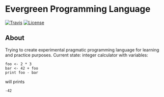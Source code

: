 # Evergreen Programming Language
[![Travis](https://travis-ci.org/sunloving/evergreen-lang.svg?branch=master)](https://travis-ci.org/sunloving/evergreen-lang.svg?branch=master)
[![License](https://img.shields.io/badge/license-Apache%20License%202.0-blue.svg?style=flat)](https://github.com/sunloving/evergreen-lang/blob/master/LICENSE)

## About
Trying to create experimental pragmatic programming language for learning and practice purposes.
Current state: integer calculator with variables:
```
foo <- 2 * 3
bar <- 42 + foo
print foo - bar
```
will prints
```
-42
```

